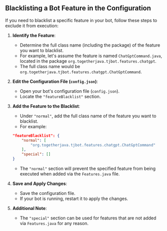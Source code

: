## Blacklisting a Bot Feature in the Configuration

If you need to blacklist a specific feature in your bot, follow these steps to exclude it from execution:

1. **Identify the Feature**:
    - Determine the full class name (including the package) of the feature you want to blacklist.
    - For example, let's assume the feature is named `ChatGptCommand.java`, located in the package `org.togetherjava.tjbot.features.chatgpt`.
    - The full class name would be `org.togetherjava.tjbot.features.chatgpt.ChatGptCommand`.

2. **Edit the Configuration File (`config.json`)**:
    - Open your bot's configuration file (`config.json`).
    - Locate the `"featureBlacklist"` section.

3. **Add the Feature to the Blacklist**:
    - Under `"normal"`, add the full class name of the feature you want to blacklist.
    - For example:

    ```json
    "featureBlacklist": {
        "normal": [
            "org.togetherjava.tjbot.features.chatgpt.ChatGptCommand"
        ],
        "special": []
    }
    ```

    - The `"normal"` section will prevent the specified feature from being executed when added via the `Features.java` file.

4. **Save and Apply Changes**:
    - Save the configuration file.
    - If your bot is running, restart it to apply the changes.

5. **Additional Note**:
    - The `"special"` section can be used for features that are not added via `Features.java` for any reason.
